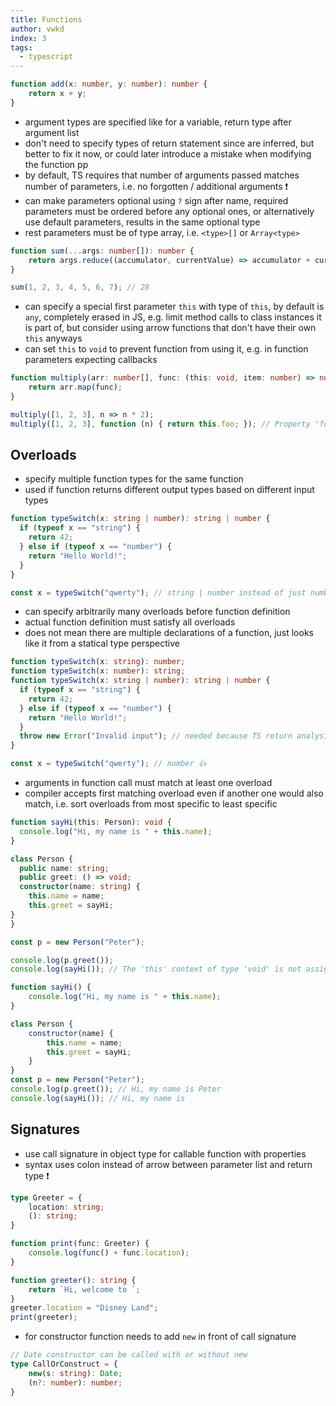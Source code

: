 ```yaml
---
title: Functions
author: vwkd
index: 3
tags:
  - typescript
---
```


```typescript
function add(x: number, y: number): number {
    return x + y;
}
```

- argument types are specified like for a variable, return type after argument list
- don't need to specify types of return statement since are inferred, but better to fix it now, or could later introduce a mistake when modifying the function pp
- by default, TS requires that number of arguments passed matches number of parameters, i.e. no forgotten / additional arguments ❗️
- can make parameters optional using `?` sign after name, required parameters must be ordered before any optional ones, or alternatively use default parameters, results in the same optional type
- rest parameters must be of type array, i.e. `<type>[]` or `Array<type>`

```typescript
function sum(...args: number[]): number {
    return args.reduce((accumulator, currentValue) => accumulator + currentValue);
}

sum(1, 2, 3, 4, 5, 6, 7); // 28
```

- can specify a special first parameter `this` with type of `this`, by default is `any`, completely erased in JS, e.g. limit method calls to class instances it is part of, but consider using arrow functions that don't have their own `this` anyways
- can set `this` to `void` to prevent function from using it, e.g. in function parameters expecting callbacks

```typescript
function multiply(arr: number[], func: (this: void, item: number) => number): number[] {
    return arr.map(func);
}

multiply([1, 2, 3], n => n * 2);
multiply([1, 2, 3], function (n) { return this.foo; }); // Property 'foo' does not exist on type 'void'.ts(2339)
```



## Overloads

- specify multiple function types for the same function
- used if function returns different output types based on different input types

```typescript
function typeSwitch(x: string | number): string | number {
  if (typeof x == "string") {
    return 42;
  } else if (typeof x == "number") {
    return "Hello World!";
  }
}

const x = typeSwitch("qwerty"); // string | number instead of just number 👎
```

- can specify arbitrarily many overloads before function definition
- actual function definition must satisfy all overloads
- does not mean there are multiple declarations of a function, just looks like it from a statical type perspective

```typescript
function typeSwitch(x: string): number;
function typeSwitch(x: number): string;
function typeSwitch(x: string | number): string | number {
  if (typeof x == "string") {
    return 42;
  } else if (typeof x == "number") {
    return "Hello World!";
  }
  throw new Error("Invalid input"); // needed because TS return analysis doesn't currently factor in complete control flow analysis
}

const x = typeSwitch("qwerty"); // number 👍
```

- arguments in function call must match at least one overload
- compiler accepts first matching overload even if another one would also match, i.e. sort overloads from most specific to least specific

```typescript
function sayHi(this: Person): void {
  console.log("Hi, my name is " + this.name);
}

class Person {
  public name: string;
  public greet: () => void;
  constructor(name: string) {
    this.name = name;
    this.greet = sayHi;
}
}

const p = new Person("Peter");

console.log(p.greet());
console.log(sayHi()); // The 'this' context of type 'void' is not assignable to method's 'this' of type 'Person'.(2684)
```

```javascript
function sayHi() {
    console.log("Hi, my name is " + this.name);
}

class Person {
    constructor(name) {
        this.name = name;
        this.greet = sayHi;
    }
}
const p = new Person("Peter");
console.log(p.greet()); // Hi, my name is Peter
console.log(sayHi()); // Hi, my name is 
```



## Signatures

- use call signature in object type for callable function with properties
- syntax uses colon instead of arrow between parameter list and return type ❗️

```typescript
type Greeter = {
    location: string;
    (): string;
}

function print(func: Greeter) {
    console.log(func() + func.location);
}

function greeter(): string {
    return `Hi, welcome to `;
}
greeter.location = "Disney Land";
print(greeter);
```

- for constructor function needs to add `new` in front of call signature

```typescript
// Date constructor can be called with or without new
type CallOrConstruct = {
    new(s: string): Date;
    (n?: number): number;
}
```